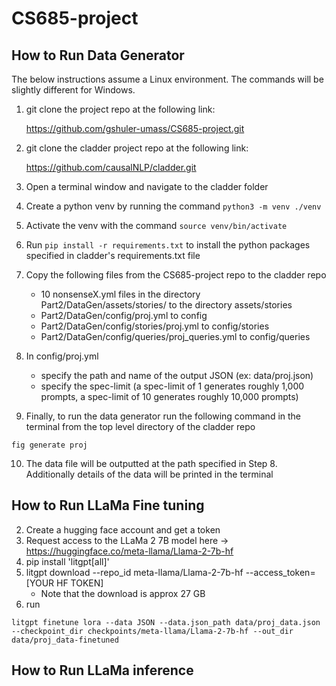 # CS685-project

## How to Run Data Generator
The below instructions assume a Linux environment. The commands will be slightly different for Windows.
1. git clone the project repo at the following link:

   https://github.com/gshuler-umass/CS685-project.git
2. git clone the cladder project repo at the following link:

   https://github.com/causalNLP/cladder.git
3. Open a terminal window and navigate to the cladder folder
4. Create a python venv by running the command `python3 -m venv ./venv`
5. Activate the venv with the command `source venv/bin/activate`
6. Run `pip install -r requirements.txt` to install the python packages specified in cladder's requirements.txt file
7. Copy the following files from the CS685-project repo to the cladder repo
   - 10 nonsenseX.yml files in the directory Part2/DataGen/assets/stories/ to the directory assets/stories
   - Part2/DataGen/config/proj.yml to config
   - Part2/DataGen/config/stories/proj.yml to config/stories
   - Part2/DataGen/config/queries/proj_queries.yml to config/queries
8. In config/proj.yml
   - specify the path and name of the output JSON (ex: data/proj.json)
   - specify the spec-limit (a spec-limit of 1 generates roughly 1,000 prompts, a spec-limit of 10 generates roughly 10,000 prompts)
9. Finally, to run the data generator run the following command in the terminal from the top level directory of the cladder repo
```
fig generate proj
```
10. The data file will be outputted at the path specified in Step 8. Additionally details of the data will be printed in the terminal

## How to Run LLaMa Fine tuning

2. Create a hugging face account and get a token
3. Request access to the LLaMa 2 7B model here -> https://huggingface.co/meta-llama/Llama-2-7b-hf
3. pip install 'litgpt[all]'
4. litgpt download --repo_id meta-llama/Llama-2-7b-hf --access_token=[YOUR HF TOKEN]
    - Note that the download is approx 27 GB
5. run
```
litgpt finetune lora --data JSON --data.json_path data/proj_data.json --checkpoint_dir checkpoints/meta-llama/Llama-2-7b-hf --out_dir data/proj_data-finetuned
```
## How to Run LLaMa inference